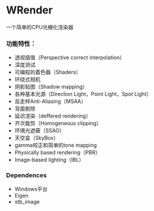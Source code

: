 # WRender
一个简单的CPU光栅化渲染器

### 功能特性：
- 透视插值（Perspective correct interpolation）
- 深度测试
- 可编程的着色器（Shaders）
- 环绕式相机
- 阴影贴图（Shadow mapping）
- 各种基本光源（Direction Light，Point Light，Spot Light）
- 反走样Anti-Aliasing（MSAA）
- 背面剔除
- 延迟渲染（deffered rendering）
- 齐次裁剪（Homogeneous clipping）
- 环境光遮蔽（SSAO）
- 天空盒（SkyBox）
- gamma校正和简单的tone mapping
- Physically based rendering（PBR）
- Image-based lighting（IBL）

### Dependences
- Windows平台
- Eigen
- stb_image
